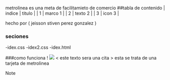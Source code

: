metrolinea
es una meta de facilitamieto de comercio
##tabla de contenido
 | indice |  titulo  |
| 1 | marco 1 |
| 2 | texto 2 |
| 3 | icon  3 |

hecho por ( jeisson stiven perez gonzalez )


### seciones
-idex.css
-idex2.css
-idex.html

###como funciona
! <img src="images/metroli.png">
< este texto sera una cita >
 esta se trata de una tarjeta de metrolinea 

 >[!note]
 >
